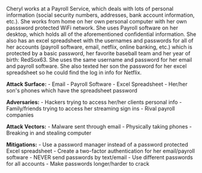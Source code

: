 Cheryl works at a Payroll Service, which deals with lots of personal information (social security numbers, addresses, bank account information, etc.). She works from home on her own personal computer with her own passsword protected WiFi network. She uses Payroll software on her desktop, which holds all of the aforementioned confidential information.  She also has an excel spreadsheet with the usernames and passwords for all of her accounts (payroll software, email, netflix, online banking, etc.) which is protected by a basic password, her favorite baseball team and her year of birth: RedSox63. She uses the same username and password for her email and payroll software. She also texted her son the password for her excel spreadsheet so he could find the log in info for Netflix.

**Attack Surface:**
    - Email
    - Payroll Software
    - Excel Spreadsheet
    - Her/her son's phones which have the spreadsheet password

**Adversaries:**
    - Hackers trying to access her/her clients personal info
    - Family/friends trying to access her streaming sign ins
    - Rival payroll companies 

**Attack Vectors:**
    - Malware sent through email
    - Physically taking phones
    - Breaking in and stealing computer
    

**Mitigations:** 
    - Use a password manager instead of a password protected Excel spreadsheet
    - Create a two-factor authentication for her email/payroll software
    - NEVER send passwords by text/email
    - Use different passwords for all accounts
    - Make passwords longer/harder to crack